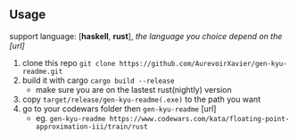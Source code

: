 ## Usage

support language: [**haskell**, **rust**], *the language you choice depend on the [url]*

1. clone this repo `git clone https://github.com/AurevoirXavier/gen-kyu-readme.git`
2. build it with cargo `cargo build --release`
   - make sure you are on the lastest rust(nightly) version
3. copy `target/release/gen-kyu-readme(.exe)` to the path you want
4. go to your codewars folder then `gen-kyu-readme` [url]
   - eg. `gen-kyu-readme https://www.codewars.com/kata/floating-point-approximation-iii/train/rust`

